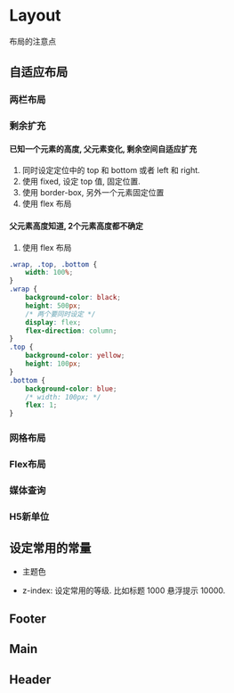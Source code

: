 # Layout

布局的注意点



## 自适应布局

### 两栏布局

### 剩余扩充

#### 已知一个元素的高度, 父元素变化, 剩余空间自适应扩充

1. 同时设定定位中的 top 和 bottom 或者 left 和 right.
2. 使用 fixed, 设定 top 值, 固定位置.
3. 使用 border-box, 另外一个元素固定位置
4. 使用 flex 布局

#### 父元素高度知道, 2个元素高度都不确定

1. 使用 flex 布局

```css
.wrap, .top, .bottom {
    width: 100%;
}
.wrap {
    background-color: black;
    height: 500px;
    /* 两个要同时设定 */
    display: flex;
    flex-direction: column;
}
.top {
    background-color: yellow;
    height: 100px;
}
.bottom {
    background-color: blue;
    /* width: 100px; */
    flex: 1;
}
```

### 网格布局

### Flex布局

### 媒体查询

### H5新单位



## 设定常用的常量

+ 主题色

+ z-index: 设定常用的等级. 比如标题 1000 悬浮提示 10000. 



## Footer

## Main

## Header

